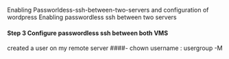 Enabling Passworldess-ssh-between-two-servers and configuration of wordpress
Enabling passwordless ssh between two servers
#### Step 3 Configure passwordless ssh between both VMS
created a user on my remote server 
####- chown username : usergroup -M 
